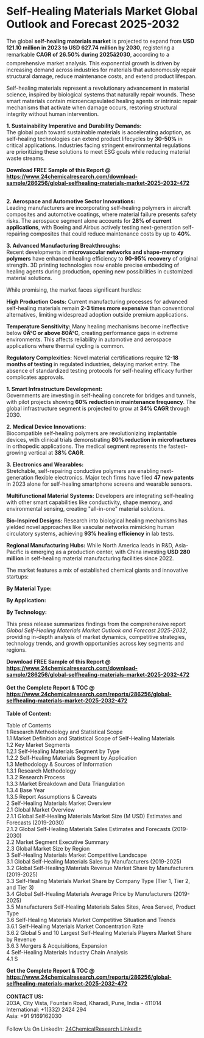 <h1>Self-Healing Materials Market Global Outlook and Forecast 2025-2032</h1><p>The global <strong>self-healing materials market</strong> is projected to expand from <strong>USD 121.10 million in 2023 to USD 627.74 million by 2030</strong>, registering a remarkable <strong>CAGR of 26.50% during 2025â2030</strong>, according to a comprehensive market analysis. This exponential growth is driven by increasing demand across industries for materials that autonomously repair structural damage, reduce maintenance costs, and extend product lifespan.</p><p>Self-healing materials represent a revolutionary advancement in material science, inspired by biological systems that naturally repair wounds. These smart materials contain microencapsulated healing agents or intrinsic repair mechanisms that activate when damage occurs, restoring structural integrity without human intervention.</p><p><strong>1. Sustainability Imperative and Durability Demands:</strong><br>
The global push toward sustainable materials is accelerating adoption, as self-healing technologies can extend product lifecycles by <strong>30-50%</strong> in critical applications. Industries facing stringent environmental regulations are prioritizing these solutions to meet ESG goals while reducing material waste streams.</p><div><b>Download FREE Sample of this Report @ 
            <a href="https://www.24chemicalresearch.com/download-sample/286256/global-selfhealing-materials-market-2025-2032-472">
            https://www.24chemicalresearch.com/download-sample/286256/global-selfhealing-materials-market-2025-2032-472</a></b></div><br><p><strong>2. Aerospace and Automotive Sector Innovations:</strong><br>
Leading manufacturers are incorporating self-healing polymers in aircraft composites and automotive coatings, where material failure presents safety risks. The aerospace segment alone accounts for <strong>28% of current applications</strong>, with Boeing and Airbus actively testing next-generation self-repairing composites that could reduce maintenance costs by up to <strong>40%</strong>.</p><p><strong>3. Advanced Manufacturing Breakthroughs:</strong><br>
Recent developments in <strong>microvascular networks and shape-memory polymers</strong> have enhanced healing efficiency to <strong>90-95% recovery</strong> of original strength. 3D printing technologies now enable precise embedding of healing agents during production, opening new possibilities in customized material solutions.</p><p>While promising, the market faces significant hurdles:</p><p><strong>High Production Costs:</strong> Current manufacturing processes for advanced self-healing materials remain <strong>2-3 times more expensive</strong> than conventional alternatives, limiting widespread adoption outside premium applications.</p><p><strong>Temperature Sensitivity:</strong> Many healing mechanisms become ineffective below <strong>0Â°C or above 80Â°C</strong>, creating performance gaps in extreme environments. This affects reliability in automotive and aerospace applications where thermal cycling is common.</p><p><strong>Regulatory Complexities:</strong> Novel material certifications require <strong>12-18 months of testing</strong> in regulated industries, delaying market entry. The absence of standardized testing protocols for self-healing efficacy further complicates approvals.</p><p><strong>1. Smart Infrastructure Development:</strong><br>
Governments are investing in self-healing concrete for bridges and tunnels, with pilot projects showing <strong>60% reduction in maintenance frequency</strong>. The global infrastructure segment is projected to grow at <strong>34% CAGR</strong> through 2030.</p><p><strong>2. Medical Device Innovations:</strong><br>
Biocompatible self-healing polymers are revolutionizing implantable devices, with clinical trials demonstrating <strong>80% reduction in microfractures</strong> in orthopedic applications. The medical segment represents the fastest-growing vertical at <strong>38% CAGR</strong>.</p><p><strong>3. Electronics and Wearables:</strong><br>
Stretchable, self-repairing conductive polymers are enabling next-generation flexible electronics. Major tech firms have filed <strong>47 new patents</strong> in 2023 alone for self-healing smartphone screens and wearable sensors.</p><p><strong>Multifunctional Material Systems:</strong> Developers are integrating self-healing with other smart capabilities like conductivity, shape memory, and environmental sensing, creating "all-in-one" material solutions.</p><p><strong>Bio-Inspired Designs:</strong> Research into biological healing mechanisms has yielded novel approaches like vascular networks mimicking human circulatory systems, achieving <strong>93% healing efficiency</strong> in lab tests.</p><p><strong>Regional Manufacturing Hubs:</strong> While North America leads in R&amp;D, Asia-Pacific is emerging as a production center, with China investing <strong>USD 280 million</strong> in self-healing material manufacturing facilities since 2022.</p><p>The market features a mix of established chemical giants and innovative startups:</p><p><strong>By Material Type:</strong></p><p><strong>By Application:</strong></p><p><strong>By Technology:</strong></p><p>This press release summarizes findings from the comprehensive report <em>Global Self-Healing Materials Market Outlook and Forecast 2025-2032</em>, providing in-depth analysis of market dynamics, competitive strategies, technology trends, and growth opportunities across key segments and regions.</p><div><b>Download FREE Sample of this Report @ 
            <a href="https://www.24chemicalresearch.com/download-sample/286256/global-selfhealing-materials-market-2025-2032-472">
            https://www.24chemicalresearch.com/download-sample/286256/global-selfhealing-materials-market-2025-2032-472</a></b></div><br><div><b>Get the Complete Report & TOC @ 
            <a href="https://www.24chemicalresearch.com/reports/286256/global-selfhealing-materials-market-2025-2032-472">
            https://www.24chemicalresearch.com/reports/286256/global-selfhealing-materials-market-2025-2032-472</a></b></div><br>
            <b>Table of Content:</b><p>Table of Contents<br />
1 Research Methodology and Statistical Scope<br />
1.1 Market Definition and Statistical Scope of Self-Healing Materials<br />
1.2 Key Market Segments<br />
1.2.1 Self-Healing Materials Segment by Type<br />
1.2.2 Self-Healing Materials Segment by Application<br />
1.3 Methodology & Sources of Information<br />
1.3.1 Research Methodology<br />
1.3.2 Research Process<br />
1.3.3 Market Breakdown and Data Triangulation<br />
1.3.4 Base Year<br />
1.3.5 Report Assumptions & Caveats<br />
2 Self-Healing Materials Market Overview<br />
2.1 Global Market Overview<br />
2.1.1 Global Self-Healing Materials Market Size (M USD) Estimates and Forecasts (2019-2030)<br />
2.1.2 Global Self-Healing Materials Sales Estimates and Forecasts (2019-2030)<br />
2.2 Market Segment Executive Summary<br />
2.3 Global Market Size by Region<br />
3 Self-Healing Materials Market Competitive Landscape<br />
3.1 Global Self-Healing Materials Sales by Manufacturers (2019-2025)<br />
3.2 Global Self-Healing Materials Revenue Market Share by Manufacturers (2019-2025)<br />
3.3 Self-Healing Materials Market Share by Company Type (Tier 1, Tier 2, and Tier 3)<br />
3.4 Global Self-Healing Materials Average Price by Manufacturers (2019-2025)<br />
3.5 Manufacturers Self-Healing Materials Sales Sites, Area Served, Product Type<br />
3.6 Self-Healing Materials Market Competitive Situation and Trends<br />
3.6.1 Self-Healing Materials Market Concentration Rate<br />
3.6.2 Global 5 and 10 Largest Self-Healing Materials Players Market Share by Revenue<br />
3.6.3 Mergers & Acquisitions, Expansion<br />
4 Self-Healing Materials Industry Chain Analysis<br />
4.1 S</p><div><b>Get the Complete Report & TOC @ 
            <a href="https://www.24chemicalresearch.com/reports/286256/global-selfhealing-materials-market-2025-2032-472">
            https://www.24chemicalresearch.com/reports/286256/global-selfhealing-materials-market-2025-2032-472</a></b></div><br><b>CONTACT US:</b><br>
            203A, City Vista, Fountain Road, Kharadi, Pune, India - 411014<br>
            International: +1(332) 2424 294<br>
            Asia: +91 9169162030 <br><br>
            Follow Us On LinkedIn: <a href="https://www.linkedin.com/company/24chemicalresearch/">24ChemicalResearch LinkedIn</a>